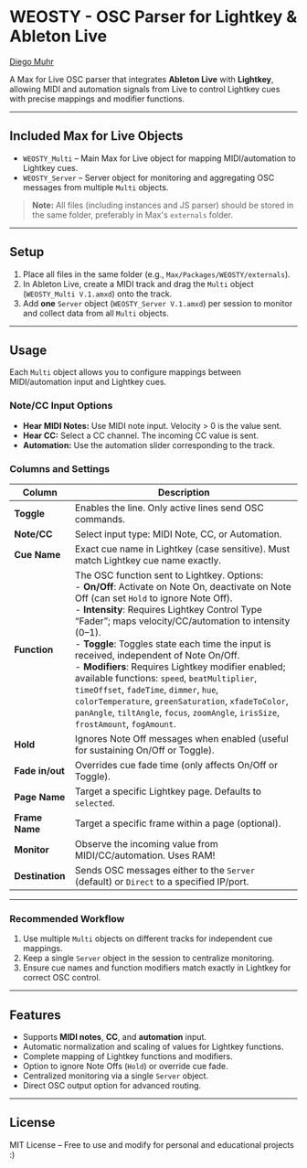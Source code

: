 # WEOSTY - OSC Parser for Lightkey & Ableton Live

[Diego Muhr](https://diegomuhr.com)

A Max for Live OSC parser that integrates **Ableton Live** with **Lightkey**, allowing MIDI and automation signals from Live to control Lightkey cues with precise mappings and modifier functions.

---

## Included Max for Live Objects

- `WEOSTY_Multi` – Main Max for Live object for mapping MIDI/automation to Lightkey cues.  
- `WEOSTY_Server` – Server object for monitoring and aggregating OSC messages from multiple `Multi` objects.  

> **Note:** All files (including instances and JS parser) should be stored in the same folder, preferably in Max's `externals` folder.

---

## Setup

1. Place all files in the same folder (e.g., `Max/Packages/WEOSTY/externals`).  
2. In Ableton Live, create a MIDI track and drag the `Multi` object (`WEOSTY_Multi V.1.amxd`) onto the track.  
3. Add **one** `Server` object (`WEOSTY_Server V.1.amxd`) per session to monitor and collect data from all `Multi` objects.  

---

## Usage

Each `Multi` object allows you to configure mappings between MIDI/automation input and Lightkey cues.

### Note/CC Input Options

- **Hear MIDI Notes:** Use MIDI note input. Velocity > 0 is the value sent.  
- **Hear CC:** Select a CC channel. The incoming CC value is sent.  
- **Automation:** Use the automation slider corresponding to the track.  

### Columns and Settings

| Column         | Description |
|----------------|-------------|
| **Toggle**     | Enables the line. Only active lines send OSC commands. |
| **Note/CC**    | Select input type: MIDI Note, CC, or Automation. |
| **Cue Name**   | Exact cue name in Lightkey (case sensitive). Must match Lightkey cue name exactly. |
| **Function**   | The OSC function sent to Lightkey. Options: <br> - **On/Off**: Activate on Note On, deactivate on Note Off (can set `Hold` to ignore Note Off). <br> - **Intensity**: Requires Lightkey Control Type “Fader”; maps velocity/CC/automation to intensity (0–1). <br> - **Toggle**: Toggles state each time the input is received, independent of Note On/Off. <br> - **Modifiers**: Requires Lightkey modifier enabled; available functions: `speed`, `beatMultiplier`, `timeOffset`, `fadeTime`, `dimmer`, `hue`, `colorTemperature`, `greenSaturation`, `xfadeToColor`, `panAngle`, `tiltAngle`, `focus`, `zoomAngle`, `irisSize`, `frostAmount`, `fogAmount`. |
| **Hold**       | Ignores Note Off messages when enabled (useful for sustaining On/Off or Toggle). |
| **Fade in/out**| Overrides cue fade time (only affects On/Off or Toggle). |
| **Page Name**  | Target a specific Lightkey page. Defaults to `selected`. |
| **Frame Name** | Target a specific frame within a page (optional). |
| **Monitor**    | Observe the incoming value from MIDI/CC/automation. Uses RAM!|
| **Destination**| Sends OSC messages either to the `Server` (default) or `Direct` to a specified IP/port. |

---

### Recommended Workflow

1. Use multiple `Multi` objects on different tracks for independent cue mappings.  
2. Keep a single `Server` object in the session to centralize monitoring.  
3. Ensure cue names and function modifiers match exactly in Lightkey for correct OSC control.  

---

## Features

- Supports **MIDI notes**, **CC**, and **automation** input.  
- Automatic normalization and scaling of values for Lightkey functions.  
- Complete mapping of Lightkey functions and modifiers.  
- Option to ignore Note Offs (`Hold`) or override cue fade.  
- Centralized monitoring via a single `Server` object.  
- Direct OSC output option for advanced routing.  

---

## License

MIT License – Free to use and modify for personal and educational projects :)
